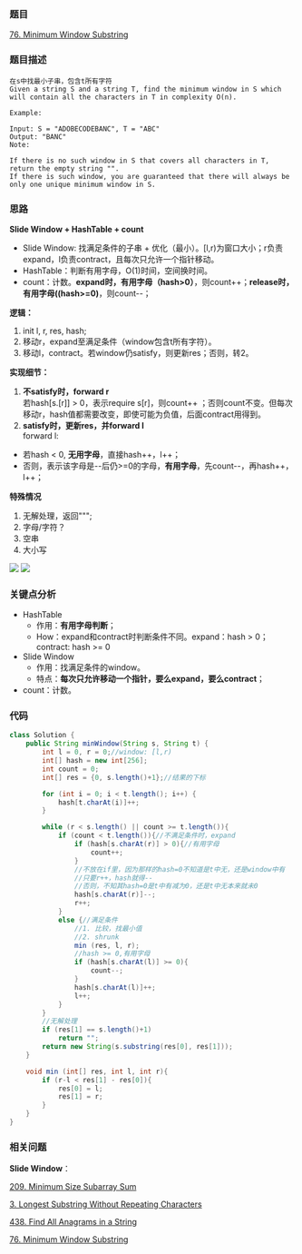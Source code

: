 ### 题目
[76. Minimum Window Substring](https://leetcode.com/problems/minimum-window-substring/)

### 题目描述
```
在s中找最小子串，包含t所有字符
Given a string S and a string T, find the minimum window in S which will contain all the characters in T in complexity O(n).

Example:

Input: S = "ADOBECODEBANC", T = "ABC"
Output: "BANC"
Note:

If there is no such window in S that covers all characters in T, return the empty string "".
If there is such window, you are guaranteed that there will always be only one unique minimum window in S.
```

### 思路
**Slide Window + HashTable + count**

* Slide Window: 找满足条件的子串 + 优化（最小）。[l,r)为窗口大小；r负责expand，l负责contract，且每次只允许一个指针移动。
* HashTable：判断有用字母，O(1)时间，空间换时间。
* count：计数。**expand时，有用字母（hash>0）**，则count++；**release时，有用字母((hash>=0)**，则count--；

**逻辑：**
  
1. init l, r, res, hash;
2. 移动r，expand至满足条件（window包含t所有字符）。
3. 移动l，contract。若window仍satisfy，则更新res；否则，转2。

**实现细节：**

1. **不satisfy时，forward r**  
若hash[s.[r]] > 0，表示require s[r]，则count++ ；否则count不变。但每次移动r，hash值都需要改变，即使可能为负值，后面contract用得到。  
2.  **satisfy时，更新res，并forward l**  
forward l:  

* 若hash < 0, **无用字母**，直接hash++，l++；
* 否则，表示该字母是--后仍>=0的字母，**有用字母**，先count--，再hash++，l++；

**特殊情况**
1. 无解处理，返回""";
2. 字母/字符？
3. 空串
4. 大小写

![](../76-1.png)
![](../76-2.png)

### 关键点分析
* HashTable
	* 作用：**有用字母判断**；
	* How：expand和contract时判断条件不同。expand：hash > 0；contract: hash >= 0
* Slide Window
	* 作用：找满足条件的window。
	* 特点：**每次只允许移动一个指针，要么expand，要么contract**；
* count：计数。

### 代码
```java
class Solution {
    public String minWindow(String s, String t) {
        int l = 0, r = 0;//window: [l,r)
        int[] hash = new int[256];
        int count = 0;
        int[] res = {0, s.length()+1};//结果的下标

        for (int i = 0; i < t.length(); i++) {
            hash[t.charAt(i)]++;
        }

        while (r < s.length() || count >= t.length()){
            if (count < t.length()){//不满足条件时，expand
                if (hash[s.charAt(r)] > 0){//有用字母
                    count++;
                }
                //不放在if里，因为那样的hash=0不知道是t中无，还是window中有
                //只要r++，hash就得--
                //否则，不知其hash=0是t中有减为0，还是t中无本来就未0
                hash[s.charAt(r)]--;
                r++;
            }
            else {//满足条件
                //1. 比较，找最小值
                //2. shrunk
                min (res, l, r);
                //hash >= 0,有用字母
                if (hash[s.charAt(l)] >= 0){
                    count--;
                }
                hash[s.charAt(l)]++;
                l++;
            }
        }
        //无解处理
        if (res[1] == s.length()+1)
            return "";
        return new String(s.substring(res[0], res[1]));
    }

    void min (int[] res, int l, int r){
        if (r-l < res[1] - res[0]){
            res[0] = l;
            res[1] = r;
        }
    }
}
```

### 相关问题
**Slide Window**：

[209. Minimum Size Subarray Sum](https://leetcode.com/problems/minimum-size-subarray-sum/)

[3. Longest Substring Without Repeating Characters](https://leetcode.com/problems/longest-substring-without-repeating-characters/)

[438. Find All Anagrams in a String](https://leetcode.com/problems/find-all-anagrams-in-a-string/)

[76. Minimum Window Substring](https://leetcode.com/problems/minimum-window-substring/)